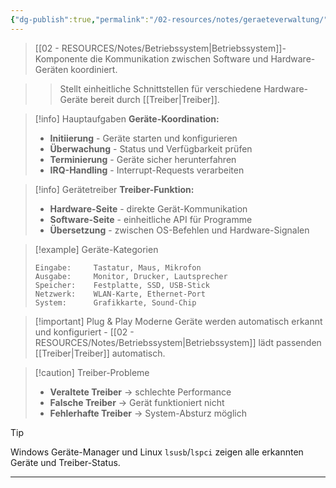 ```yaml
---
{"dg-publish":true,"permalink":"/02-resources/notes/geraeteverwaltung/","tags":["software/betriebssystem","hardware/treiber"],"noteIcon":"","updated":"2025-10-29T12:59:06.254+01:00"}
---
```



> [[02 - RESOURCES/Notes/Betriebssystem\|Betriebssystem]]-Komponente die Kommunikation zwischen Software und Hardware-Geräten koordiniert.

>> Stellt einheitliche Schnittstellen für verschiedene Hardware-Geräte bereit durch [[Treiber\|Treiber]].

>[!info] Hauptaufgaben
>**Geräte-Koordination:**
>- **Initiierung** - Geräte starten und konfigurieren
>- **Überwachung** - Status und Verfügbarkeit prüfen
>- **Terminierung** - Geräte sicher herunterfahren
>- **IRQ-Handling** - Interrupt-Requests verarbeiten

>[!info] Gerätetreiber
>**Treiber-Funktion:**
>- **Hardware-Seite** - direkte Gerät-Kommunikation
>- **Software-Seite** - einheitliche API für Programme
>- **Übersetzung** - zwischen OS-Befehlen und Hardware-Signalen

>[!example] Geräte-Kategorien
>```
>Eingabe:     Tastatur, Maus, Mikrofon
>Ausgabe:     Monitor, Drucker, Lautsprecher  
>Speicher:    Festplatte, SSD, USB-Stick
>Netzwerk:    WLAN-Karte, Ethernet-Port
>System:      Grafikkarte, Sound-Chip
>```

>[!important] Plug & Play
>Moderne Geräte werden automatisch erkannt und konfiguriert - [[02 - RESOURCES/Notes/Betriebssystem\|Betriebssystem]] lädt passenden [[Treiber\|Treiber]] automatisch.

>[!caution] Treiber-Probleme
>- **Veraltete Treiber** → schlechte Performance
>- **Falsche Treiber** → Gerät funktioniert nicht
>- **Fehlerhafte Treiber** → System-Absturz möglich

>[!tip] 
>Windows Geräte-Manager und Linux `lsusb`/`lspci` zeigen alle erkannten Geräte und Treiber-Status.

---